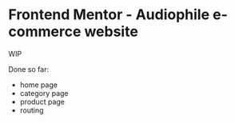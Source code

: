 # Frontend Mentor - Audiophile e-commerce website

WIP

Done so far:
- home page
- category page
- product page
- routing


